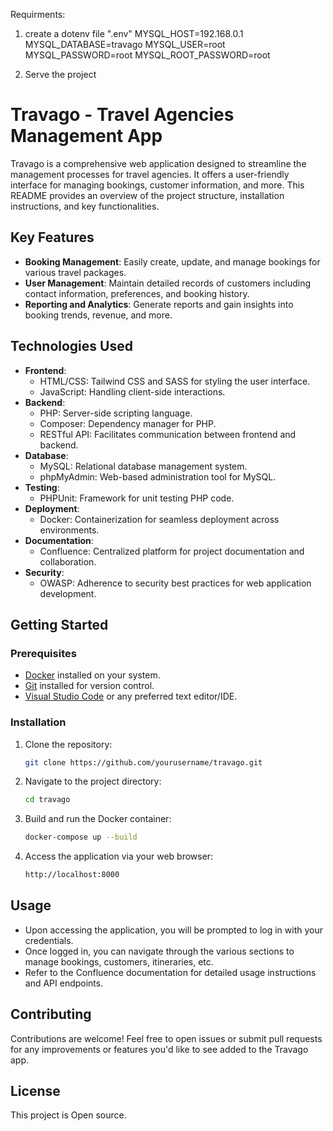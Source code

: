 Requirments:
1. create a dotenv file ".env"
  MYSQL_HOST=192.168.0.1
  MYSQL_DATABASE=travago
  MYSQL_USER=root
  MYSQL_PASSWORD=root
  MYSQL_ROOT_PASSWORD=root

2. Serve the project

# Travago - Travel Agencies Management App

Travago is a comprehensive web application designed to streamline the management processes for travel agencies. It offers a user-friendly interface for managing bookings, customer information, and more. This README provides an overview of the project structure, installation instructions, and key functionalities.

## Key Features

- **Booking Management**: Easily create, update, and manage bookings for various travel packages.
- **User Management**: Maintain detailed records of customers including contact information, preferences, and booking history.
- **Reporting and Analytics**: Generate reports and gain insights into booking trends, revenue, and more.

## Technologies Used

- **Frontend**:
  - HTML/CSS: Tailwind CSS and SASS for styling the user interface.
  - JavaScript: Handling client-side interactions.
- **Backend**:
  - PHP: Server-side scripting language.
  - Composer: Dependency manager for PHP.
  - RESTful API: Facilitates communication between frontend and backend.
- **Database**:
  - MySQL: Relational database management system.
  - phpMyAdmin: Web-based administration tool for MySQL.
- **Testing**:
  - PHPUnit: Framework for unit testing PHP code.
- **Deployment**:
  - Docker: Containerization for seamless deployment across environments.
- **Documentation**:
  - Confluence: Centralized platform for project documentation and collaboration.
- **Security**:
  - OWASP: Adherence to security best practices for web application development.

## Getting Started

### Prerequisites

- [Docker](https://www.docker.com/) installed on your system.
- [Git](https://git-scm.com/) installed for version control.
- [Visual Studio Code](https://code.visualstudio.com/) or any preferred text editor/IDE.

### Installation

1. Clone the repository:

    ```bash
    git clone https://github.com/yourusername/travago.git
    ```

2. Navigate to the project directory:

    ```bash
    cd travago
    ```

3. Build and run the Docker container:

    ```bash
    docker-compose up --build
    ```

4. Access the application via your web browser:

    ```bash
    http://localhost:8000
    ```

## Usage

- Upon accessing the application, you will be prompted to log in with your credentials.
- Once logged in, you can navigate through the various sections to manage bookings, customers, itineraries, etc.
- Refer to the Confluence documentation for detailed usage instructions and API endpoints.

## Contributing

Contributions are welcome! Feel free to open issues or submit pull requests for any improvements or features you'd like to see added to the Travago app.

## License

This project is Open source.

